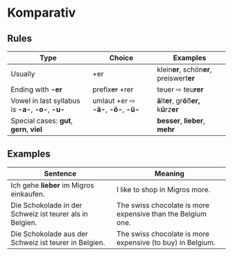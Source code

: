 # Komparativ

## Rules

| Type                                                | Choice                                  | Examples                                      |
| --------------------------------------------------- | --------------------------------------- | --------------------------------------------- |
| Usually                                             | +er                                     | klein**er**, schön**er**, preiswert**er**     |
| Ending with **-er**                                 | prefix~~er~~ +rer                       | teuer ⇨ teu**rer**                            |
| Vowel in last syllabus is **-a-**, **-o-**, **-u-** | umlaut +er ⇨  **-ä-**, **-ö-**, **-ü-** | **ä**lt**er**, gr**ö**ß**er,** k**ü**rz**er** |
| Special cases: **gut**, **gern**, **viel**          |                                         | **besser**, **lieber**, **mehr**              |

## Examples

| Sentence                                                 | Meaning                                                     |
| -------------------------------------------------------- | ----------------------------------------------------------- |
| Ich gehe **lieber** im Migros einkaufen.                 | I like to shop in Migros more.                              |
| Die Schokolade in der Schweiz ist teurer als in Belgien. | The swiss chocolate is more expensive than the Belgium one. |
| Die Schokolade aus der Schweiz ist teurer in Belgien.    | The swiss chocolate is more expensive (to buy) in Belgium.  |

